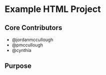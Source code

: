 # Example HTML Project

## Core Contributors

- @jordanmccullough
- @pmccullough
- @cynthia

## Purpose
